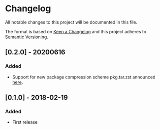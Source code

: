 # Changelog
All notable changes to this project will be documented in this file.

The format is based on [Keep a Changelog](http://keepachangelog.com/en/1.0.0/)
and this project adheres to [Semantic Versioning](http://semver.org/spec/v2.0.0.html).

## [0.2.0] - 20200616
### Added
- Support for new package compression scheme pkg.tar.zst announced
[here](https://www.archlinux.org/news/now-using-zstandard-instead-of-xz-for-package-compression).

## [0.1.0] - 2018-02-19
### Added
- First release

